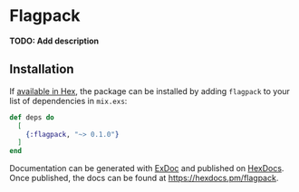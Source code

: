 # Flagpack

**TODO: Add description**

## Installation

If [available in Hex](https://hex.pm/docs/publish), the package can be installed
by adding `flagpack` to your list of dependencies in `mix.exs`:

```elixir
def deps do
  [
    {:flagpack, "~> 0.1.0"}
  ]
end
```

Documentation can be generated with [ExDoc](https://github.com/elixir-lang/ex_doc)
and published on [HexDocs](https://hexdocs.pm). Once published, the docs can
be found at <https://hexdocs.pm/flagpack>.

